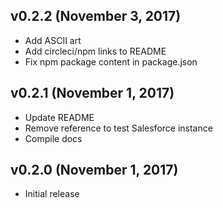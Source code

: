 ## v0.2.2 (November 3, 2017)
- Add ASCII art
- Add circleci/npm links to README
- Fix npm package content in package.json

## v0.2.1 (November 1, 2017)
- Update README
- Remove reference to test Salesforce instance
- Compile docs

## v0.2.0 (November 1, 2017)
- Initial release
